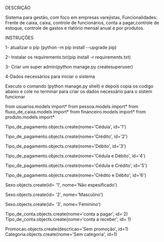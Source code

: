 DESCRIÇÃO
 
 Sistema para gestão, com foco em empresas varejistas,
Funcionalidades: Frente de caixa, caixa, controle de funcionários, conta a pagar,controle de estoque, controle de gastos e rlatório mensal anual e por produtos.

INSTRUÇÕES 

1- atualizar o pip (python -m pip install --upgrade pip)

2- Instalar os requirements.txt(pip install -r requirements.txt)

3- Criar um super admin(python manage.py createsuperuser)

4-Dados necessários para iniciar o sistema

Execute o comando (python manage.py shell)
e depois copia os codigo abaixo e cole no terminar para criar os dados necessário para o sistem funcionar

from usuarios.models import*
from pessoa.models import*
from fluxo_de_caixa.models import*
from financeiro.models import*
from produto.models import*

Tipo_de_pagamento.objects.create(nome='Cédula', id='1')

Tipo_de_pagamento.objects.create(nome='Crédito', id='2')

Tipo_de_pagamento.objects.create(nome='Débito', id='3')

Tipo_de_pagamento.objects.create(nome='Cédula e Débito', id='4')

Tipo_de_pagamento.objects.create(nome='Cédula e Crédito', id='5')

Tipo_de_pagamento.objects.create(nome='Crédito e Débito', id='6')

Sexo.objects.create(id= '1', nome='Não espesificado')

Sexo.objects.create(id= '2', nome='Masculino')

Sexo.objects.create(id= '3', nome='Feminino')

Tipo_de_conta.objects.create(nome='conta a pagar', id= 2)
Tipo_de_conta.objects.create(nome='conta a receber', id= 1)

Promocao.objects.create(descricao='Sem promoção', id=1)
Categoria.objects.create(nome='Sem categoria', id=1)

